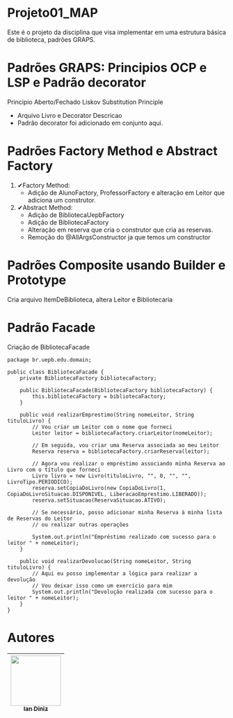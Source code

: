 # Projeto01_MAP
Este é o projeto da disciplina que visa implementar em uma estrutura básica de biblioteca, padrões GRAPS.

# Padrões GRAPS: Principios OCP e LSP e Padrão decorator
Principio Aberto/Fechado
Liskov Substitution Principle
- Arquivo Livro e Decorator Descricao
- Padrão decorator foi adicionado em conjunto aqui.

# Padrões Factory Method e Abstract Factory
1. ✔Factory Method: 
    - Adição de AlunoFactory, ProfessorFactory e alteração em Leitor que adiciona um construtor.
2. ✔Abstract Method:
    - Adição de BibliotecaUepbFactory
    - Adição de BibliotecaFactory 
    - Alteração em reserva que cria o construtor que cria as reservas.
    - Remoção do @AllArgsConstructor ja que temos um constructor

# Padrões Composite usando Builder e Prototype
Cria arquivo ItemDeBiblioteca, altera Leitor e Bibliotecaria 
# Padrão Facade
Criação de BibliotecaFacade
```
package br.uepb.edu.domain;

public class BibliotecaFacade {
    private BibliotecaFactory bibliotecaFactory;

    public BibliotecaFacade(BibliotecaFactory bibliotecaFactory) {
        this.bibliotecaFactory = bibliotecaFactory;
    }

    public void realizarEmprestimo(String nomeLeitor, String tituloLivro) {
        // Vou criar um Leitor com o nome que forneci
        Leitor leitor = bibliotecaFactory.criarLeitor(nomeLeitor);

        // Em seguida, vou criar uma Reserva associada ao meu Leitor
        Reserva reserva = bibliotecaFactory.criarReserva(leitor);

        // Agora vou realizar o empréstimo associando minha Reserva ao Livro com o título que forneci
        Livro livro = new Livro(tituloLivro, "", 0, "", "", LivroTipo.PERIODICO);
        reserva.setCopiaDoLivro(new CopiaDoLivro(1, CopiaDoLivroSituacao.DISPONIVEL, LiberacaoEmprestimo.LIBERADO));
        reserva.setSituacao(ReservaSituacao.ATIVO);

        // Se necessário, posso adicionar minha Reserva à minha lista de Reservas do Leitor
        // ou realizar outras operações

        System.out.println("Empréstimo realizado com sucesso para o leitor " + nomeLeitor);
    }

    public void realizarDevolucao(String nomeLeitor, String tituloLivro) {
        // Aqui eu posso implementar a lógica para realizar a devolução
        // Vou deixar isso como um exercício para mim
        System.out.println("Devolução realizada com sucesso para o leitor " + nomeLeitor);
    }
}
```
# Autores
| [<img loading="lazy" src="https://avatars.githubusercontent.com/u/51161747?v=4" width=115><br><sub>Ian Diniz</sub>](https://github.com/IanDinizFK) |
| :---: |
